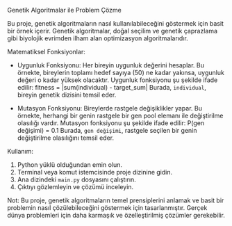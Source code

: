 Genetik Algoritmalar ile Problem Çözme

Bu proje, genetik algoritmaların nasıl kullanılabileceğini göstermek için basit bir örnek içerir. Genetik algoritmalar, doğal seçilim ve genetik çaprazlama gibi biyolojik evrimden ilham alan optimizasyon algoritmalarıdır.

Matematiksel Fonksiyonlar:
- Uygunluk Fonksiyonu: Her bireyin uygunluk değerini hesaplar. Bu örnekte, bireylerin toplamı hedef sayıya (50) ne kadar yakınsa, uygunluk değeri o kadar yüksek olacaktır. Uygunluk fonksiyonu şu şekilde ifade edilir:
    fitness = |sum(individual) - target_sum|
  Burada, `individual`, bireyin genetik dizisini temsil eder.

- Mutasyon Fonksiyonu: Bireylerde rastgele değişiklikler yapar. Bu örnekte, herhangi bir genin rastgele bir gen pool elemanı ile değiştirilme olasılığı vardır. Mutasyon fonksiyonu şu şekilde ifade edilir:
    P(gen değişimi) = 0.1
  Burada, `gen değişimi`, rastgele seçilen bir genin değiştirilme olasılığını temsil eder.

Kullanım:
1. Python yüklü olduğundan emin olun.
2. Terminal veya komut istemcisinde proje dizinine gidin.
3. Ana dizindeki `main.py` dosyasını çalıştırın.
4. Çıktıyı gözlemleyin ve çözümü inceleyin.

Not: Bu proje, genetik algoritmaların temel prensiplerini anlamak ve basit bir problemin nasıl çözülebileceğini göstermek için tasarlanmıştır. Gerçek dünya problemleri için daha karmaşık ve özelleştirilmiş çözümler gerekebilir.
